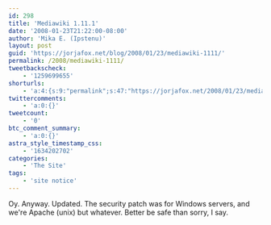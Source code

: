 ```yaml
---
id: 298
title: 'Mediawiki 1.11.1'
date: '2008-01-23T21:22:00-08:00'
author: 'Mika E. (Ipstenu)'
layout: post
guid: 'https://jorjafox.net/blog/2008/01/23/mediawiki-1111/'
permalink: /2008/mediawiki-1111/
tweetbackscheck:
    - '1259699655'
shorturls:
    - 'a:4:{s:9:"permalink";s:47:"https://jorjafox.net/2008/01/23/mediawiki-1111/";s:7:"tinyurl";s:25:"http://tinyurl.com/mdsd5x";s:4:"isgd";s:18:"http://is.gd/530CN";s:5:"bitly";s:20:"http://bit.ly/8qvk1q";}'
twittercomments:
    - 'a:0:{}'
tweetcount:
    - '0'
btc_comment_summary:
    - 'a:0:{}'
astra_style_timestamp_css:
    - '1634202702'
categories:
    - 'The Site'
tags:
    - 'site notice'
---
```


Oy.  Anyway. Updated.  The security patch was for Windows servers, and we&apos;re Apache (unix) but whatever.  Better be safe than sorry, I say.